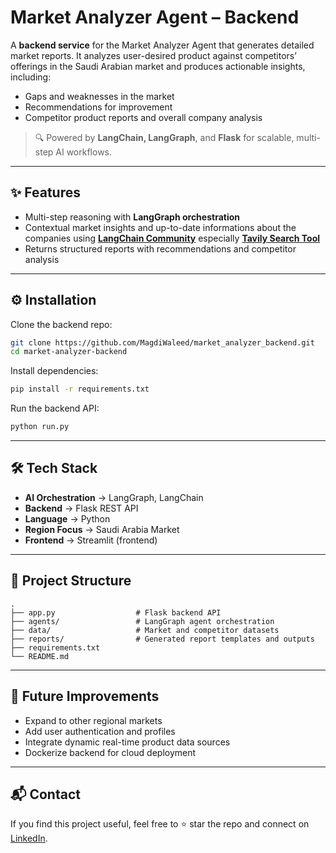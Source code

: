 # Market Analyzer Agent – Backend

A **backend service** for the Market Analyzer Agent that generates detailed market reports. It analyzes user-desired product against competitors’ offerings in the Saudi Arabian market and produces actionable insights, including:

* Gaps and weaknesses in the market
* Recommendations for improvement
* Competitor product reports and overall company analysis

> 🔍 Powered by **LangChain, LangGraph**, and **Flask** for scalable, multi-step AI workflows.

---

## ✨ Features

* Multi-step reasoning with **LangGraph orchestration**
* Contextual market insights and up-to-date informations about the companies using [**LangChain Community**](https://www.langchain.com/community) especially [**Tavily Search Tool**](https://python.langchain.com/docs/integrations/tools/tavily_search/)
* Returns structured reports with recommendations and competitor analysis

---

## ⚙️ Installation

Clone the backend repo:

```bash
git clone https://github.com/MagdiWaleed/market_analyzer_backend.git
cd market-analyzer-backend
```

Install dependencies:

```bash
pip install -r requirements.txt
```

Run the backend API:

```bash
python run.py
```

---

## 🛠 Tech Stack

* **AI Orchestration** → LangGraph, LangChain
* **Backend** → Flask REST API
* **Language** → Python
* **Region Focus** → Saudi Arabia Market
* **Frontend** → Streamlit (frontend)

---

## 📂 Project Structure

```
.
├── app.py                  # Flask backend API
├── agents/                 # LangGraph agent orchestration
├── data/                   # Market and competitor datasets
├── reports/                # Generated report templates and outputs
├── requirements.txt
└── README.md
```

---

## 🚀 Future Improvements

* Expand to other regional markets
* Add user authentication and profiles
* Integrate dynamic real-time product data sources
* Dockerize backend for cloud deployment

---

## 📬 Contact

If you find this project useful, feel free to ⭐ star the repo and connect on [LinkedIn](www.linkedin.com/in/your-linkedin).
